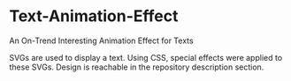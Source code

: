 # Text-Animation-Effect
An On-Trend Interesting Animation Effect for Texts

SVGs are used to display a text. Using CSS, special effects were applied to these SVGs.
Design is reachable in the repository description section.
